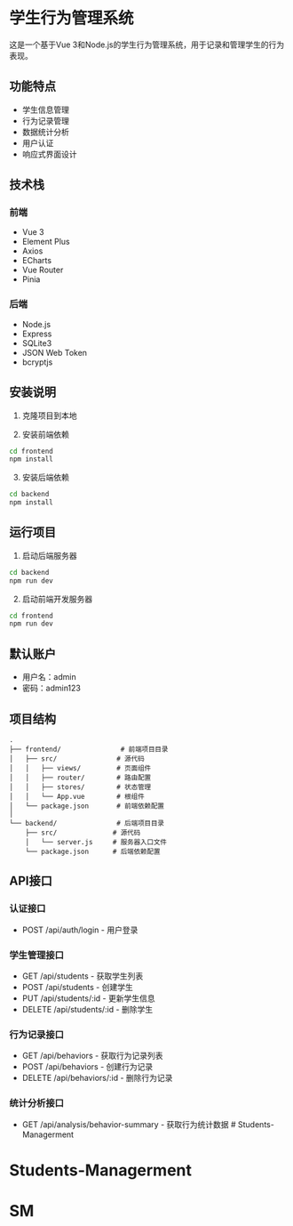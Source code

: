 # 学生行为管理系统

这是一个基于Vue 3和Node.js的学生行为管理系统，用于记录和管理学生的行为表现。

## 功能特点

- 学生信息管理
- 行为记录管理
- 数据统计分析
- 用户认证
- 响应式界面设计

## 技术栈

### 前端
- Vue 3
- Element Plus
- Axios
- ECharts
- Vue Router
- Pinia

### 后端
- Node.js
- Express
- SQLite3
- JSON Web Token
- bcryptjs

## 安装说明

1. 克隆项目到本地

2. 安装前端依赖
```bash
cd frontend
npm install
```

3. 安装后端依赖
```bash
cd backend
npm install
```

## 运行项目

1. 启动后端服务器
```bash
cd backend
npm run dev
```

2. 启动前端开发服务器
```bash
cd frontend
npm run dev
```

## 默认账户

- 用户名：admin
- 密码：admin123

## 项目结构

```
.
├── frontend/               # 前端项目目录
│   ├── src/               # 源代码
│   │   ├── views/         # 页面组件
│   │   ├── router/        # 路由配置
│   │   ├── stores/        # 状态管理
│   │   └── App.vue        # 根组件
│   └── package.json       # 前端依赖配置
│
└── backend/               # 后端项目目录
    ├── src/              # 源代码
    │   └── server.js     # 服务器入口文件
    └── package.json      # 后端依赖配置
```

## API接口

### 认证接口
- POST /api/auth/login - 用户登录

### 学生管理接口
- GET /api/students - 获取学生列表
- POST /api/students - 创建学生
- PUT /api/students/:id - 更新学生信息
- DELETE /api/students/:id - 删除学生

### 行为记录接口
- GET /api/behaviors - 获取行为记录列表
- POST /api/behaviors - 创建行为记录
- DELETE /api/behaviors/:id - 删除行为记录

### 统计分析接口
- GET /api/analysis/behavior-summary - 获取行为统计数据 # Students-Managerment
# Students-Managerment
# SM
